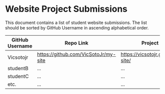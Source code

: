 # Website Project Submissions

This document contains a list of student website submissions. The list should be sorted by GitHub Username in ascending alphabetical order.

GitHub Username | Repo Link | Project Link
--- | --- | ---
Vicsotojr | https://github.com/VicSotoJr/my-site | https://vicsotojr.github.io/my-site/
studentB | ... | ...
studentC | ... | ...
etc. | ... | ...
